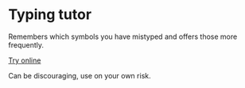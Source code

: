 # Typing tutor

Remembers which symbols you have mistyped and offers those more frequently.

[Try online](https://samoylovfp.github.io/Typing-tutor/)

Can be discouraging, use on your own risk.
